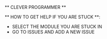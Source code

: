 ** CLEVER PROGRAMMER **

** HOW TO GET HELP IF YOU ARE STUCK **:

- SELECT THE MODULE YOU ARE STUCK IN
- GO TO ISSUES AND ADD A NEW ISSUE 
